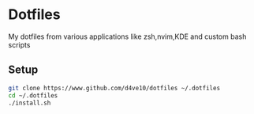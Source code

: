 # Dotfiles
My dotfiles from various applications like zsh,nvim,KDE and custom bash scripts

## Setup

```bash
git clone https://www.github.com/d4ve10/dotfiles ~/.dotfiles
cd ~/.dotfiles
./install.sh
```
